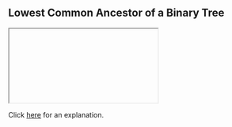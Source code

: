 ##  Lowest Common Ancestor of a Binary Tree 

<iframe></iframe>

Click [here](Explanation.md) for an explanation.

